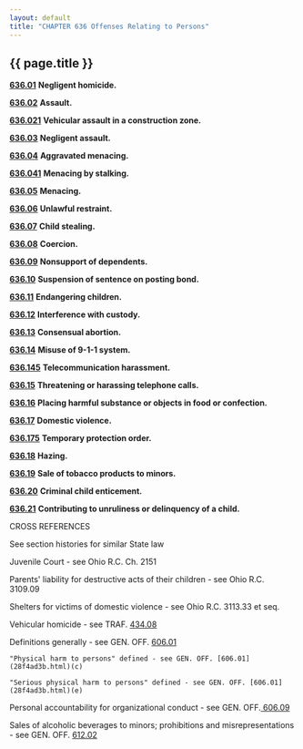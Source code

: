 ```yaml
---
layout: default
title: "CHAPTER 636 Offenses Relating to Persons"
---
```


{{ page.title }}
----------------


  [**636.01**](307588d7.html) **Negligent homicide.**

  [**636.02**](307ab46e.html) **Assault.**

  [**636.021**](309af9bb.html) **Vehicular assault in a construction zone.**

  [**636.03**](30aca4d3.html) **Negligent assault.**

  [**636.04**](30b1ad21.html) **Aggravated menacing.**

  [**636.041**](30b6ef27.html) **Menacing by stalking.**

  [**636.05**](30dfde0b.html) **Menacing.**

  [**636.06**](30e5d118.html) **Unlawful restraint.**

  [**636.07**](30eeb3c4.html) **Child stealing.**

  [**636.08**](30f68b25.html) **Coercion.**

  [**636.09**](310f28f4.html) **Nonsupport of dependents.**

  [**636.10**](311d13b8.html) **Suspension of sentence on posting bond.**

  [**636.11**](31211d5d.html) **Endangering children.**

  [**636.12**](3139e9de.html) **Interference with custody.**

  [**636.13**](3144d78d.html) **Consensual abortion.**

  [**636.14**](314e0f18.html) **Misuse of 9-1-1 system.**

  [**636.145**](315f2ff9.html) **Telecommunication harassment.**

  [**636.15**](317ec4c2.html) **Threatening or harassing telephone calls.**

  [**636.16**](31815497.html) **Placing harmful substance or objects in food or confection.**

  [**636.17**](3189496b.html) **Domestic violence.**

  [**636.175**](31a3a50e.html) **Temporary protection order.**

  [**636.18**](31b4d697.html) **Hazing.**

  [**636.19**](31c2d23a.html) **Sale of tobacco products to minors.**

  [**636.20**](31e6391f.html) **Criminal child enticement.**

  [**636.21**](31f717f7.html) **Contributing to unruliness or delinquency of a child.**

CROSS REFERENCES

See section histories for similar State law

Juvenile Court - see Ohio R.C. Ch. 2151

Parents' liability for destructive acts of their children - see Ohio R.C. 3109.09

Shelters for victims of domestic violence - see Ohio R.C. 3113.33 et seq.

Vehicular homicide - see TRAF. [434.08](21b6685c.html)

Definitions generally - see GEN. OFF. [606.01](28f4ad3b.html)

    "Physical harm to persons" defined - see GEN. OFF. [606.01](28f4ad3b.html)(c)

    "Serious physical harm to persons" defined - see GEN. OFF. [606.01](28f4ad3b.html)(e)

Personal accountability for organizational conduct - see GEN. OFF.[ 606.09](298b6497.html)

Sales of alcoholic beverages to minors; prohibitions and misrepresentations - see GEN. OFF. [612.02](2b17f788.html)